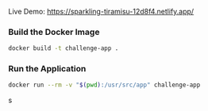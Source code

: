Live Demo:  https://sparkling-tiramisu-12d8f4.netlify.app/

### Build the Docker Image


```bash
docker build -t challenge-app .
```


### Run the Application


```bash
docker run --rm -v "$(pwd):/usr/src/app" challenge-app
```

s